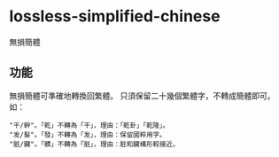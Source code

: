 # lossless-simplified-chinese
無損簡體

## 功能
   無損簡體可準確地轉換回繁體。
   只須保留二十幾個繁體字，不轉成簡體即可。
   如：
   
    "干/幹"。「乾」不轉為「干」，理由：「乾卦」「乾隆」。
    "发/髮"。「發」不轉為「发」，理由：保留國粹用字。
    "脏/臟"。「髒」不轉為「脏」，理由：脏和臟構形較接近。
